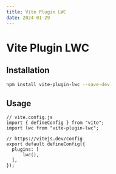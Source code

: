 ```yaml
---
title: Vite Plugin LWC
date: 2024-01-29
---
```


# Vite Plugin LWC

## Installation

```bash
npm install vite-plugin-lwc --save-dev
```

## Usage

```ts:line-numbers {3,8}
// vite.config.js
import { defineConfig } from "vite";
import lwc from "vite-plugin-lwc";

// https://vitejs.dev/config
export default defineConfig({
  plugins: [
	  lwc(),
  ],
});
```
